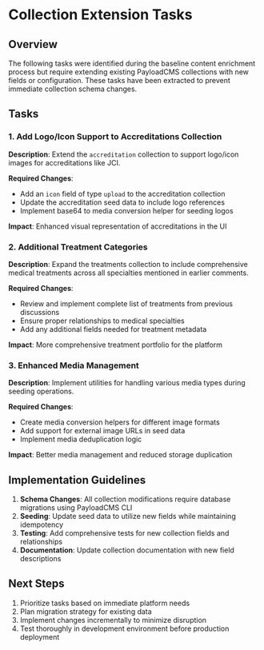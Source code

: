 # Collection Extension Tasks

## Overview
The following tasks were identified during the baseline content enrichment process but require extending existing PayloadCMS collections with new fields or configuration. These tasks have been extracted to prevent immediate collection schema changes.

## Tasks

### 1. Add Logo/Icon Support to Accreditations Collection
**Description**: Extend the `accreditation` collection to support logo/icon images for accreditations like JCI.

**Required Changes**:
- Add an `icon` field of type `upload` to the accreditation collection
- Update the accreditation seed data to include logo references
- Implement base64 to media conversion helper for seeding logos

**Impact**: Enhanced visual representation of accreditations in the UI

### 2. Additional Treatment Categories
**Description**: Expand the treatments collection to include comprehensive medical treatments across all specialties mentioned in earlier comments.

**Required Changes**:
- Review and implement complete list of treatments from previous discussions
- Ensure proper relationships to medical specialties
- Add any additional fields needed for treatment metadata

**Impact**: More comprehensive treatment portfolio for the platform

### 3. Enhanced Media Management
**Description**: Implement utilities for handling various media types during seeding operations.

**Required Changes**:
- Create media conversion helpers for different image formats
- Add support for external image URLs in seed data
- Implement media deduplication logic

**Impact**: Better media management and reduced storage duplication

## Implementation Guidelines

1. **Schema Changes**: All collection modifications require database migrations using PayloadCMS CLI
2. **Seeding**: Update seed data to utilize new fields while maintaining idempotency
3. **Testing**: Add comprehensive tests for new collection fields and relationships
4. **Documentation**: Update collection documentation with new field descriptions

## Next Steps

1. Prioritize tasks based on immediate platform needs
2. Plan migration strategy for existing data
3. Implement changes incrementally to minimize disruption
4. Test thoroughly in development environment before production deployment